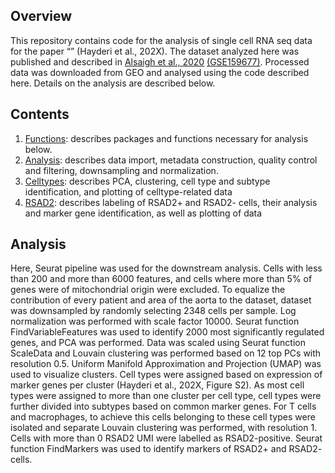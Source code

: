 ## Overview

This repository contains code for the analysis of single cell RNA seq
data for the paper “” (Hayderi et al., 202X). The dataset analyzed here
was published and described in
<a href="https://www.nature.com/articles/s42003-022-04056-7">Alsaigh et
al., 2020</a>
<a href="https://www.ncbi.nlm.nih.gov/geo/query/acc.cgi?acc=GSE159677">(GSE159677)</a>.
Processed data was downloaded from GEO and analysed using the code
described here. Details on the analysis are described below.

## Contents

<ol>
<li>
<a href="https://github.com/ImmunoBioLab/Hayderi2023/blob/main/Functions.R">Functions</a>:
describes packages and functions necessary for analysis below.
</li>
<li>
<a href="https://github.com/ImmunoBioLab/Hayderi2023/blob/main/Analysis.R">Analysis</a>:
describes data import, metadata construction, quality control and
filtering, downsampling and normalization.
</li>
<li>
<a href="https://github.com/ImmunoBioLab/Hayderi2023/blob/main/Celltypes.R">Celltypes</a>:
describes PCA, clustering, cell type and subtype identification, and
plotting of celltype-related data
</li>
<li>
<a href="https://github.com/ImmunoBioLab/Hayderi2023/blob/main/RSAD2.R">RSAD2</a>:
describes labeling of RSAD2+ and RSAD2- cells, their analysis and marker
gene identification, as well as plotting of data
</li>
</ol>

## Analysis

Here, Seurat pipeline was used for the downstream analysis. Cells with
less than 200 and more than 6000 features, and cells where more than 5%
of genes were of mitochondrial origin were excluded. To equalize the
contribution of every patient and area of the aorta to the dataset,
dataset was downsampled by randomly selecting 2348 cells per sample. Log
normalization was performed with scale factor 10000. Seurat function
FindVariableFeatures was used to identify 2000 most significantly
regulated genes, and PCA was performed. Data was scaled using Seurat
function ScaleData and Louvain clustering was performed based on 12 top
PCs with resolution 0.5. Uniform Manifold Approximation and Projection
(UMAP) was used to visualize clusters. Cell types were assigned based on
expression of marker genes per cluster (Hayderi et al., 202X, Figure
S2). As most cell types were assigned to more than one cluster per cell
type, cell types were further divided into subtypes based on common
marker genes. For T cells and macrophages, to achieve this cells
belonging to these cell types were isolated and separate Louvain
clustering was performed, with resolution 1. Cells with more than 0
RSAD2 UMI were labelled as RSAD2-positive. Seurat function FindMarkers
was used to identify markers of RSAD2+ and RSAD2- cells.

